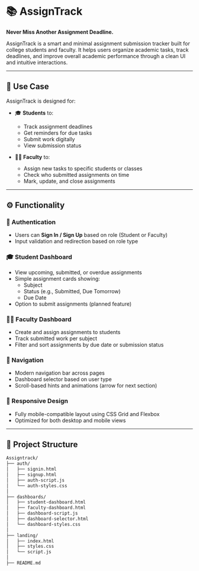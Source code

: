 # 📚 AssignTrack

**Never Miss Another Assignment Deadline.**

AssignTrack is a smart and minimal assignment submission tracker built for college students and faculty. It helps users organize academic tasks, track deadlines, and improve overall academic performance through a clean UI and intuitive interactions.

---

## 🌟 Use Case

AssignTrack is designed for:

- 🎓 **Students** to:
  - Track assignment deadlines
  - Get reminders for due tasks
  - Submit work digitally
  - View submission status

- 🧑‍🏫 **Faculty** to:
  - Assign new tasks to specific students or classes
  - Check who submitted assignments on time
  - Mark, update, and close assignments

---

## ⚙️ Functionality

### 🔐 Authentication
- Users can **Sign In / Sign Up** based on role (Student or Faculty)
- Input validation and redirection based on role type

### 🎓 Student Dashboard
- View upcoming, submitted, or overdue assignments
- Simple assignment cards showing:
  - Subject
  - Status (e.g., Submitted, Due Tomorrow)
  - Due Date
- Option to submit assignments (planned feature)

### 🧑‍🏫 Faculty Dashboard
- Create and assign assignments to students
- Track submitted work per subject
- Filter and sort assignments by due date or submission status

### 🧭 Navigation
- Modern navigation bar across pages
- Dashboard selector based on user type
- Scroll-based hints and animations (arrow for next section)

### 📱 Responsive Design
- Fully mobile-compatible layout using CSS Grid and Flexbox
- Optimized for both desktop and mobile views

---

## 📁 Project Structure

```bash
Assigntrack/
├── auth/
│   ├── signin.html
│   ├── signup.html
│   ├── auth-script.js
│   └── auth-styles.css
│
├── dashboards/
│   ├── student-dashboard.html
│   ├── faculty-dashboard.html
│   ├── dashboard-script.js
│   ├── dashboard-selector.html
│   └── dashboard-styles.css
│
├── landing/
│   ├── index.html
│   ├── styles.css
│   └── script.js
│
├── README.md
